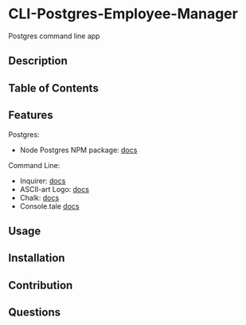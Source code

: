 # CLI-Postgres-Employee-Manager

Postgres command line app

## Description

## Table of Contents

## Features

Postgres:

- Node Postgres NPM package: [docs](https://www.npmjs.com/package/pg)

Command Line:

- Inquirer: [docs](https://www.npmjs.com/package/inquirer?activeTab=readme)
- ASCII-art Logo: [docs](https://www.npmjs.com/package/asciiart-logo)
- Chalk: [docs](https://www.npmjs.com/package/chalk)
- Console.tale [docs](https://www.npmjs.com/package/console.table)

## Usage

## Installation

## Contribution

## Questions
